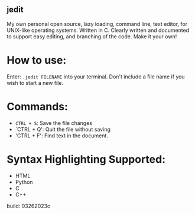 ## jedit
My own personal open source, lazy loading, command line, text editor, for UNIX-like operating systems. Written in C. Clearly written and documented to support easy editing, and branching of the code. Make it your own!

# How to use:
Enter: `.jedit FILENAME` into your terminal. Don't include a file name if you wish to start a new file.

# Commands: 
+ `CTRL + S`: Save the file changes
+ `CTRL + Q': Quit the file without saving
+ 'CTRL + F': Find text in the document.

# Syntax Highlighting Supported:
+ HTML
+ Python
+ C
+ C++

build: 03262023c
